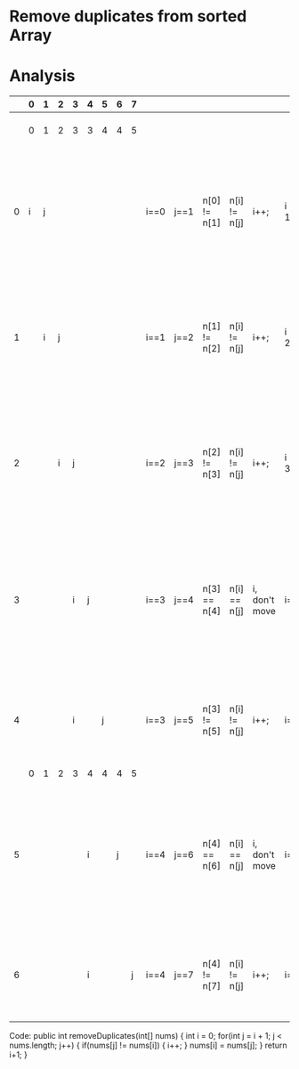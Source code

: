 # Remove duplicates from sorted Array

# Analysis
|   | 0<br/> | 1<br/> | 2<br/> | 3<br/> | 4<br/> | 5<br/> | 6<br/> | 7<br/> |  |  |  |  |  |  |  |  |  |  |  |  |  |  |  |
|-----|-----|-----|-----|-----|-----|-----|-----|-----|-----|-----|-----|-----|-----|-----|-----|-----|-----|-----|-----|-----|-----|-----|-----|
|   | 0<br/> | 1<br/> | 2<br/> | 3<br/> | 3<br/> | 4<br/> | 4<br/> | 5<br/> |  |  |  |  |  |  |  |  |  | assign value<br/> |  |  | Notes<br/> | after run<br/> | length with no duplicates<br/> |
|  0<br/> | i<br/> | j<br/> |  |  |  |  |  |  | i==0<br/> | j==1<br/> | n[0] != n[1]<br/> | n[i] != n[j]<br/> | i++;<br/> | i == 1<br/> | j==1<br/> | i == j<br/> | n[i] == n[j]<br/> | n[i] = n[j]<br/> | n[i] = n[j]<br/> | j++<br/> | assign value doesn't affect the n[i] because before assigning the value, i already equals to j.<br/> | i=1<br/> | i+1<br/> |
|  1<br/> |  | i<br/> | j<br/> |  |  |  |  |  | i==1<br/> | j==2<br/> | n[1] != n[2]<br/> | n[i] != n[j]<br/> | i++;<br/> | i == 2<br/> | j==2<br/> | i == j<br/> | n[i] == n[j]<br/> | n[i] = n[j]<br/> | n[i] = n[j]<br/> | j++<br/> | assign value doesn't affect the n[i] because before assigning the value, i already equals to j.<br/> | i=2<br/> | i+1<br/> |
|  2<br/> |  |  | i<br/> | j<br/> |  |  |  |  | i==2<br/> | j==3<br/> | n[2] != n[3]<br/> | n[i] != n[j]<br/> | i++;<br/> | i == 3<br/> | j==3<br/> | i == j<br/> | n[i] == n[j]<br/> | n[i] = n[j]<br/> | n[i] = n[j]<br/> | j++<br/> | assign value doesn't affect the n[i] because before assigning the value, i already equals to j.<br/> | i=3<br/> | i+1<br/> |
|  3<br/> |  |  |  | i<br/> | j<br/> |  |  |  | i==3<br/> | j==4<br/> | n[3] == n[4]<br/> | n[i] == n[j]<br/> | i,  don't move<br/> | i==3<br/> | j==4<br/> | i != j<br/> | n[i] == n[j]<br/> | n[i] = n[j]<br/> | n[i] = n[j]<br/> | j++<br/> | assign value doesn't affect the n[i] because before n[i] already equals to n[j], it is the two consecuive 3<br/> | i=3<br/> | i+1<br/> |
|  4<br/> |  |  |  | i<br/> |  | j<br/> |  |  | i==3<br/> | j==5<br/> | n[3] != n[5]<br/> | n[i] != n[j]<br/> | i++;<br/> | i==4<br/> | j==5<br/> | i != j<br/> | n[i] != n[j]<br/> | n[i] = n[j]<br/> | n[i] = n[j]<br/> | j++<br/> | we copy number 4 to cover the second number 3 - acieve removing duplicates<br/> | i=4<br/> | i+1<br/> |
|   | 0<br/> | 1<br/> | 2<br/> | 3<br/> | 4<br/> | 4<br/> | 4<br/> | 5<br/> |  |  |  |  |  |  |  |  |  |  |  |  |  |  | i+1<br/> |
|  5<br/> |  |  |  |  | i<br/> |  | j<br/> |  | i==4<br/> | j==6<br/> | n[4] == n[6]<br/> | n[i] == n[j]<br/> | i,  don't move<br/> | i==4<br/> | j==6<br/> | i != j<br/> | n[i] == n[j]<br/> | n[i] == n[j]<br/> | n[i] == n[j]<br/> | j++<br/> | assign value doesn't affect the n[i] because before n[i] already equals to n[j], it is the  consecuive 4<br/> | i=4<br/> | i+1<br/> |
|  6<br/> |  |  |  |  | i<br/> |  |  | j<br/> | i==4<br/> | j==7<br/> | n[4] != n[7]<br/> | n[i] != n[j]<br/> | i++;<br/> | i==5<br/> | j==7<br/> | i != j<br/> | n[i] != n[j]<br/> | n[i] = n[j]<br/> | n[i] == n[j]<br/> | j++<br/> | we copy number 5 to cover the second number 4 - acieve removing duplicates<br/> | i=5<br/> | i+1<br/> |

Code:
     public int removeDuplicates(int[] nums) {
        int i = 0;
        for(int j = i + 1; j < nums.length; j++) {
            if(nums[j] != nums[i]) {
                i++;
            }
            nums[i] = nums[j];
        }
        return i+1;
    }

